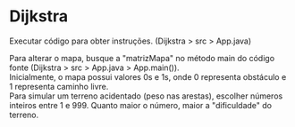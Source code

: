 # Dijkstra
Executar código para obter instruções. (Dijkstra > src > App.java)

Para alterar o mapa, busque a "matrizMapa" no método main do código fonte (Dijkstra > src > App.java > App.main()).  
Inicialmente, o mapa possui valores 0s e 1s, onde 0 representa obstáculo e 1 representa caminho livre.  
Para simular um terreno acidentado (peso nas arestas), escolher números inteiros entre 1 e 999. Quanto maior o número, maior a "dificuldade" do terreno.
